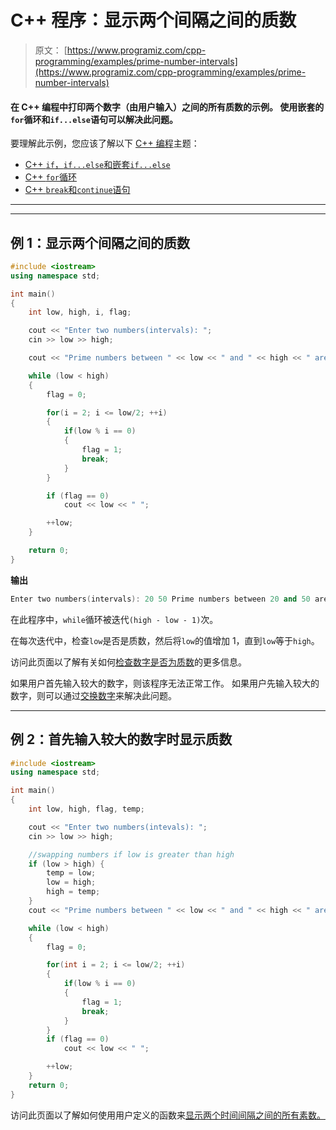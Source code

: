 # C++ 程序：显示两个间隔之间的质数

> 原文： [https://www.programiz.com/cpp-programming/examples/prime-number-intervals](https://www.programiz.com/cpp-programming/examples/prime-number-intervals)

#### 在 C++ 编程中打印两个数字（由用户输入）之间的所有质数的示例。 使用嵌套的`for`循环和`if...else`语句可以解决此问题。

要理解此示例，您应该了解以下 [C++ 编程](/cpp-programming "C++ tutorial")主题：

*   [C++ `if`，`if...else`和嵌套`if...else`](/cpp-programming/if-else)
*   [C++ `for`循环](/cpp-programming/for-loop) 
*   [C++ `break`和`continue`语句](/cpp-programming/break-continue)

* * *

* * *

## 例 1：显示两个间隔之间的质数

```cpp
#include <iostream>
using namespace std;

int main()
{
    int low, high, i, flag;

    cout << "Enter two numbers(intervals): ";
    cin >> low >> high;

    cout << "Prime numbers between " << low << " and " << high << " are: ";

    while (low < high)
    {
        flag = 0;

        for(i = 2; i <= low/2; ++i)
        {
            if(low % i == 0)
            {
                flag = 1;
                break;
            }
        }

        if (flag == 0)
            cout << low << " ";

        ++low;
    }

    return 0;
} 
```

**输出**

```cpp
Enter two numbers(intervals): 20 50 Prime numbers between 20 and 50 are: 23 29 31 37 41 43 47
```

在此程序中，`while`循环被迭代`(high - low - 1)`次。

在每次迭代中，检查`low`是否是质数，然后将`low`的值增加 1，直到`low`等于`high`。

访问此页面以了解有关如何[检查数字是否为质数](/cpp-programming/examples/prime-number "C check prime number")的更多信息。

如果用户首先输入较大的数字，则该程序无法正常工作。 如果用户先输入较大的数字，则可以通过[交换数字](/cpp-programming/examples/swapping "swap numbers in C programming")来解决此问题。

* * *

## 例 2：首先输入较大的数字时显示质数

```cpp
#include <iostream>
using namespace std;

int main()
{
    int low, high, flag, temp;

    cout << "Enter two numbers(intevals): ";
    cin >> low >> high;

    //swapping numbers if low is greater than high
    if (low > high) {
        temp = low;
        low = high;
        high = temp;
    }
    cout << "Prime numbers between " << low << " and " << high << " are: ";

    while (low < high)
    {
        flag = 0;

        for(int i = 2; i <= low/2; ++i)
        {
            if(low % i == 0)
            {
                flag = 1;
                break;
            }
        }
        if (flag == 0)
            cout << low << " ";

        ++low;
    }
    return 0;
} 
```

访问此页面以了解如何使用用户定义的函数来[显示两个时间间隔之间的所有素数。](/cpp-programming/examples/prime-interval-function)